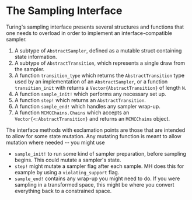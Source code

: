 # The Sampling Interface

Turing's sampling interface presents several structures and functions that one needs to overload in order to implement an interface-compatible sampler.

1. A subtype of `AbstractSampler`, defined as a mutable struct containing state information.
2. A subtype of `AbstractTransition`, which represents a single draw from the sampler.
3. A function `transition_type` which returns the `AbstractTransition` type used by an implementation of an `AbstractSampler`, or a function `transition_init` with returns a `Vector{AbstractTransition}` of length `N`.
4. A function `sample_init!` which performs any necessary set up. 
5. A function `step!` which returns an `AbstractTransition`.
6. A function `sample_end!` which handles any sampler wrap-up.
7. A function `MCMCChains.Chains` which accepts an `Vector{<:AbstractTransition}` and returns an `MCMCChains` object.

The interface methods with exclamation points are those that are intended to allow for some state mutation. Any mutating function is meant to allow mutation where needed -- you might use 

- `sample_init!` to run some kind of sampler preparation, before sampling begins. This could mutate a sampler's state.
- `step!` might mutate a sampler flag after each sample. MH does this for example by using a `violating_support` flag.
- `sample_end!` contains any wrap-up you might need to do. If you were sampling in a transformed space, this might be where you convert everything back to a constrained space.